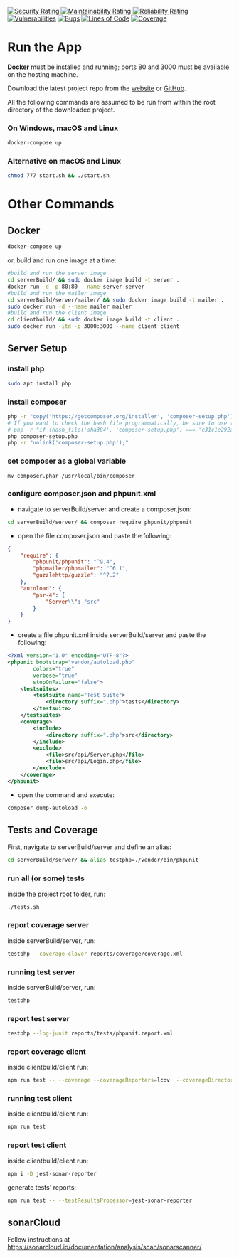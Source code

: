 [![Security Rating](https://sonarcloud.io/api/project_badges/measure?project=team11PULSBS&metric=security_rating)](https://sonarcloud.io/dashboard?id=team11PULSBS) [![Maintainability Rating](https://sonarcloud.io/api/project_badges/measure?project=team11PULSBS&metric=sqale_rating)](https://sonarcloud.io/dashboard?id=team11PULSBS) [![Reliability Rating](https://sonarcloud.io/api/project_badges/measure?project=team11PULSBS&metric=reliability_rating)](https://sonarcloud.io/dashboard?id=team11PULSBS)
[![Vulnerabilities](https://sonarcloud.io/api/project_badges/measure?project=team11PULSBS&metric=vulnerabilities)](https://sonarcloud.io/dashboard?id=team11PULSBS) [![Bugs](https://sonarcloud.io/api/project_badges/measure?project=team11PULSBS&metric=bugs)](https://sonarcloud.io/dashboard?id=team11PULSBS) [![Lines of Code](https://sonarcloud.io/api/project_badges/measure?project=team11PULSBS&metric=ncloc)](https://sonarcloud.io/dashboard?id=team11PULSBS) [![Coverage](https://sonarcloud.io/api/project_badges/measure?project=team11PULSBS&metric=coverage)](https://sonarcloud.io/dashboard?id=team11PULSBS)

# Run the App

<b><a href='https://www.docker.com/products/docker-desktop'>Docker</a></b> must be installed and running; ports 80 and 3000 must be available on the hosting machine.

<p>Download the latest project repo from the <a href="http://www.pulsebs.it">website</a> or <a href="https://github.com/team11-softeng2/team11-PULSeBS">GitHub</a>.

<p>All the following commands are assumed to be run from within the root directory of the downloaded project.</p>

### On Windows, macOS and Linux

```bash
docker-compose up
```

### Alternative on macOS and Linux

```bash
chmod 777 start.sh && ./start.sh
```

# Other Commands

## Docker

```bash
docker-compose up
```

<p>or, build and run one image at a time:</p>

```bash
#build and run the server image
cd serverBuild/ && sudo docker image build -t server .
docker run -d -p 80:80 --name server server
#build and run the mailer image
cd serverBuild/server/mailer/ && sudo docker image build -t mailer .
sudo docker run -d --name mailer mailer
#build and run the client image
cd clientbuild/ && sudo docker image build -t client .
sudo docker run -itd -p 3000:3000 --name client client
```

## Server Setup

### install php

```bash
sudo apt install php
```

### install composer

```bash
php -r "copy('https://getcomposer.org/installer', 'composer-setup.php');"
# If you want to check the hash file programmatically, be sure to use the latest one on the website above
# php -r "if (hash_file('sha384', 'composer-setup.php') === 'c31c1e292ad7be5f49291169c0ac8f683499edddcfd4e42232982d0fd193004208a58ff6f353fde0012d35fdd72bc394') { echo 'Installer verified'; } else { echo 'Installer corrupt'; unlink('composer-setup.php'); } echo PHP_EOL;"
php composer-setup.php
php -r "unlink('composer-setup.php');"
```

### set composer as a global variable

    mv composer.phar /usr/local/bin/composer

### configure composer.json and phpunit.xml

- navigate to serverBuild/server and create a composer.json:

```bash
cd serverBuild/server/ && composer require phpunit/phpunit
```

- open the file composer.json and paste the following:

```JSON
{
    "require": {
        "phpunit/phpunit": "^9.4",
        "phpmailer/phpmailer": "^6.1",
        "guzzlehttp/guzzle": "^7.2"
    },
    "autoload": {
        "psr-4": {
            "Server\\": "src"
        }
    }
}
```

- create a file phpunit.xml inside serverBuild/server and paste the following:

```XML
<?xml version="1.0" encoding="UTF-8"?>
<phpunit bootstrap="vendor/autoload.php"
        colors="true"
        verbose="true"
        stopOnFailure="false">
    <testsuites>
        <testsuite name="Test Suite">
            <directory suffix=".php">tests</directory>
        </testsuite>
    </testsuites>
    <coverage>
        <include>
            <directory suffix=".php">src</directory>
        </include>
        <exclude>
            <file>src/api/Server.php</file>
            <file>src/api/Login.php</file>
        </exclude>
    </coverage>
</phpunit>
```

- open the command and execute:

```bash
composer dump-autoload -o
```

## Tests and Coverage

First, navigate to serverBuild/server and define an alias:

```bash
cd serverBuild/server/ && alias testphp=./vendor/bin/phpunit
```

### run all (or some) tests

inside the project root folder, run:

```bash
./tests.sh
```

### report coverage server

inside serverBuild/server, run:

```bash
testphp --coverage-clover reports/coverage/coverage.xml
```

### running test server

inside serverBuild/server, run:

```bash
testphp
```

### report test server

```bash
testphp --log-junit reports/tests/phpunit.report.xml
```

### report coverage client

inside clientbuild/client run:

```bash
npm run test -- --coverage --coverageReporters=lcov  --coverageDirectory=reports/coverage
```

### running test client

inside clientbuild/client run:

```bash
npm run test
```

### report test client

inside clientbuild/client run:

```bash
npm i -D jest-sonar-reporter
```

generate tests' reports:

```bash
npm run test -- --testResultsProcessor=jest-sonar-reporter
```

## sonarCloud

Follow instructions at https://sonarcloud.io/documentation/analysis/scan/sonarscanner/
